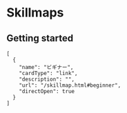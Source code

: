# Skillmaps


## Getting started

```codecard
[
  {
    "name": "ビギナー",
    "cardType": "link",
    "description": "",
    "url": "/skillmap.html#beginner",
    "directOpen": true
  }
]
```